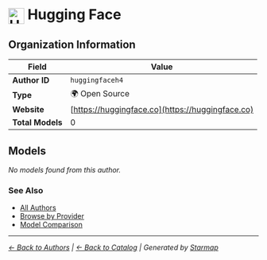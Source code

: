 # <img src="https://raw.githubusercontent.com/agentstation/starmap/master/internal/embedded/logos/huggingfaceh4.svg" alt="Hugging Face" width="32" height="32" style="vertical-align: middle;"> Hugging Face
  
  
## Organization Information
  
| Field | Value |
|---------|---------|
| **Author ID** | `huggingfaceh4` |
| **Type** | 🌍 Open Source |
| **Website** | [https://huggingface.co](https://huggingface.co) |
| **Total Models** | 0 |

  
## Models
  
*No models found from this author.*
  
### See Also
  
- [All Authors](../)
- [Browse by Provider](../../providers/)
- [Model Comparison](../../models/)
  
---
*_[← Back to Authors](../) | [← Back to Catalog](../../) | Generated by [Starmap](https://github.com/agentstation/starmap)_*